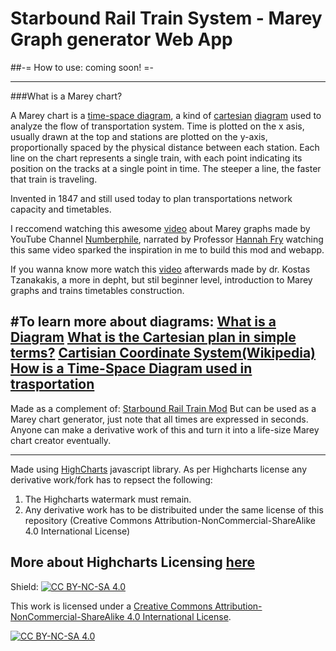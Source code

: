# Starbound Rail Train System - Marey Graph generator Web App

##-= How to use: coming soon! =-

---
###What is a Marey chart?

A Marey chart is a [time-space diagram](https://en.wikipedia.org/wiki/Time%E2%80%93distance_diagram), a kind of [cartesian](https://en.wikipedia.org/wiki/Cartesian_coordinate_system) [diagram](https://en.wikipedia.org/wiki/Diagram) used to analyze the flow of transportation system.
Time is plotted on the x asis, usually drawn at the top and stations are plotted on the y-axis, proportionally spaced by the physical distance between each station.
Each line on the chart represents a single train, with each point indicating its position on the tracks at a single point in time.
The steeper a line, the faster that train is traveling.


Invented in 1847 and still used today to plan transportations network capacity and timetables.


I reccomend watching this awesome [video](https://www.youtube.com/watch?v=NFLb1IPlY_k) about Marey graphs made by YouTube Channel [Numberphile](https://www.youtube.com/channel/UCoxcjq-8xIDTYp3uz647V5A), narrated by Professor [Hannah Fry](https://en.wikipedia.org/wiki/Hannah_Fry) watching this same video sparked the inspiration in me to build this mod and webapp.


If you wanna know more watch this [video](https://www.youtube.com/watch?v=EWVRqhypxEU) afterwards  made by dr. Kostas Tzanakakis, a more in depht, but stil beginner level, introduction to Marey graphs and trains timetables construction.


#To learn more about diagrams:
[What is a Diagram](https://en.wikipedia.org/wiki/Diagram)
[What is the Cartesian plan in simple terms?](https://www.mathsisfun.com/data/cartesian-coordinates.html)
[Cartisian Coordinate System(Wikipedia)](https://en.wikipedia.org/wiki/Cartesian_coordinate_system)
[How is a Time-Space Diagram used in trasportation](https://en.wikipedia.org/wiki/Time%E2%80%93distance_diagram)
---
Made as a complement of: <a href="https://github.com/CondensedChaos/Starbound-Rail-Train">Starbound Rail Train Mod</a>
But can be used as a Marey chart generator, just note that all times are expressed in seconds.
Anyone can make a derivative work of this and turn it into a life-size Marey chart creator eventually.

---
Made using [HighCharts](https://github.com/highcharts/highcharts) javascript library.
As per Highcharts license any derivative work/fork has to repsect the following:
1) The Highcharts watermark must remain.
2) Any derivative work has to be distribuited under the same license of this repository (Creative Commons Attribution-NonCommercial-ShareAlike 4.0 International License)

More about Highcharts Licensing [here](https://www.highcharts.com/blog/download/)
---

Shield: [![CC BY-NC-SA 4.0][cc-by-nc-sa-shield]][cc-by-nc-sa]

This work is licensed under a
[Creative Commons Attribution-NonCommercial-ShareAlike 4.0 International License][cc-by-nc-sa].

[![CC BY-NC-SA 4.0][cc-by-nc-sa-image]][cc-by-nc-sa]

[cc-by-nc-sa]: http://creativecommons.org/licenses/by-nc-sa/4.0/
[cc-by-nc-sa-image]: https://licensebuttons.net/l/by-nc-sa/4.0/88x31.png
[cc-by-nc-sa-shield]: https://img.shields.io/badge/License-CC%20BY--NC--SA%204.0-lightgrey.svg
